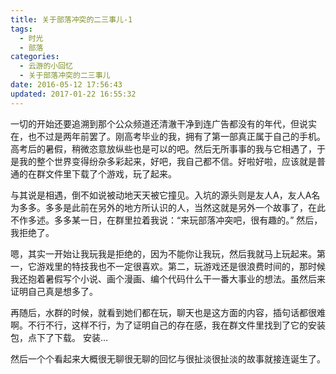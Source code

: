 ```yaml
---
title: 关于部落冲突的二三事儿-1
tags:
  - 时光
  - 部落
categories:
  - 云游的小回忆
  - 关于部落冲突的二三事儿
date: 2016-05-12 17:56:43
updated: 2017-01-22 16:55:32
---
```


一切的开始还要追溯到那个公众频道还清澈干净到连广告都没有的年代，但说实在，也不过是两年前罢了。刚高考毕业的我，拥有了第一部真正属于自己的手机。高考后的暑假，稍微恣意放纵些也是可以的吧。然后无所事事的我与它相遇了，于是我的整个世界变得纷杂多彩起来，好吧，我自己都不信。好啦好啦，应该就是普通的在群文件里下载了个游戏，玩了起来。
<!--more-->

与其说是相遇，倒不如说被动地天天被它撞见。入坑的源头则是友人A，友人A名为多多。多多是此前在另外的地方所认识的人，当然这就是另外一个故事了，在此不作多述。多多某一日，在群里拉着我说：“来玩部落冲突吧，很有趣的。”
然后，我拒绝了。

嗯，其实一开始让我玩我是拒绝的，因为不能你让我玩，然后我就马上玩起来。第一，它游戏里的特技我也不一定很喜欢。第二，玩游戏还是很浪费时间的，那时候我还抱着暑假写个小说、画个漫画、编个代码什么干一番大事业的想法。虽然后来证明自己真是想多了。

再随后，水群的时候，就看到她们都在玩，聊天也是这方面的内容，插句话都很难啊。不行不行，这样不行，为了证明自己的存在感，我在群文件里找到了它的安装包，点下了下载。
安装…

然后一个个看起来大概很无聊很无聊的回忆与很扯淡很扯淡的故事就接连诞生了。